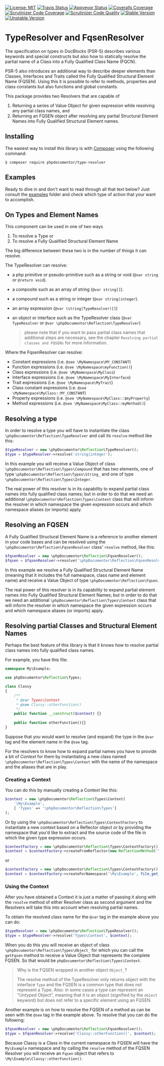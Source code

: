 [![License: MIT](https://img.shields.io/badge/License-MIT-yellow.svg)](https://opensource.org/licenses/MIT)
[![Travis Status](https://img.shields.io/travis/phpDocumentor/TypeResolver.svg?label=Linux)](https://travis-ci.org/phpDocumentor/TypeResolver)
[![Appveyor Status](https://img.shields.io/appveyor/ci/phpDocumentor/TypeResolver.svg?label=Windows)](https://ci.appveyor.com/project/phpDocumentor/TypeResolver/branch/master)
[![Coveralls Coverage](https://img.shields.io/coveralls/github/phpDocumentor/TypeResolver.svg)](https://coveralls.io/github/phpDocumentor/TypeResolver?branch=master)
[![Scrutinizer Code Coverage](https://img.shields.io/scrutinizer/coverage/g/phpDocumentor/TypeResolver.svg)](https://scrutinizer-ci.com/g/phpDocumentor/TypeResolver/?branch=master)
[![Scrutinizer Code Quality](https://img.shields.io/scrutinizer/g/phpDocumentor/TypeResolver.svg)](https://scrutinizer-ci.com/g/phpDocumentor/TypeResolver/?branch=master)
[![Stable Version](https://img.shields.io/packagist/v/phpDocumentor/Type-Resolver.svg)](https://packagist.org/packages/phpDocumentor/TypeResolver)
[![Unstable Version](https://img.shields.io/packagist/vpre/phpDocumentor/Type-Resolver.svg)](https://packagist.org/packages/phpDocumentor/TypeResolver)


TypeResolver and FqsenResolver
==============================

The specification on types in DocBlocks (PSR-5) describes various keywords and special constructs
but also how to statically resolve the partial name of a Class into a Fully Qualified Class Name (FQCN).

PSR-5 also introduces an additional way to describe deeper elements than Classes, Interfaces and Traits 
called the Fully Qualified Structural Element Name (FQSEN). Using this it is possible to refer to methods,
properties and class constants but also functions and global constants.

This package provides two Resolvers that are capable of 

1. Returning a series of Value Object for given expression while resolving any partial class names, and 
2. Returning an FQSEN object after resolving any partial Structural Element Names into Fully Qualified Structural 
   Element names.

## Installing

The easiest way to install this library is with [Composer](https://getcomposer.org) using the following command:

    $ composer require phpdocumentor/type-resolver

## Examples

Ready to dive in and don't want to read through all that text below? Just consult the [examples](examples) folder and check which type of action that your want to accomplish.

## On Types and Element Names

This component can be used in one of two ways
 
1. To resolve a Type or
2. To resolve a Fully Qualified Structural Element Name
 
The big difference between these two is in the number of things it can resolve. 

The TypeResolver can resolve:

- a php primitive or pseudo-primitive such as a string or void (`@var string` or `@return void`).
- a composite such as an array of string (`@var string[]`).
- a compound such as a string or integer (`@var string|integer`).
- an array expression (`@var (string|TypeResolver)[]`)
- an object or interface such as the TypeResolver class (`@var TypeResolver` 
  or `@var \phpDocumentor\Reflection\TypeResolver`)

  > please note that if you want to pass partial class names that additional steps are necessary, see the 
  > chapter `Resolving partial classes and FQSENs` for more information.

Where the FqsenResolver can resolve:

- Constant expressions (i.e. `@see \MyNamespace\MY_CONSTANT`)
- Function expressions (i.e. `@see \MyNamespace\myFunction()`)
- Class expressions (i.e. `@see \MyNamespace\MyClass`)
- Interface expressions (i.e. `@see \MyNamespace\MyInterface`)
- Trait expressions (i.e. `@see \MyNamespace\MyTrait`)
- Class constant expressions (i.e. `@see \MyNamespace\MyClass::MY_CONSTANT`)
- Property expressions (i.e. `@see \MyNamespace\MyClass::$myProperty`)
- Method expressions (i.e. `@see \MyNamespace\MyClass::myMethod()`)

## Resolving a type

In order to resolve a type you will have to instantiate the class `\phpDocumentor\Reflection\TypeResolver` and call its `resolve` method like this:

```php
$typeResolver = new \phpDocumentor\Reflection\TypeResolver();
$type = $typeResolver->resolve('string|integer');
```

In this example you will receive a Value Object of class `\phpDocumentor\Reflection\Types\Compound` that has two 
elements, one of type `\phpDocumentor\Reflection\Types\String_` and one of type 
`\phpDocumentor\Reflection\Types\Integer`.

The real power of this resolver is in its capability to expand partial class names into fully qualified class names; but in order to do that we need an additional `\phpDocumentor\Reflection\Types\Context` class that will inform the resolver in which namespace the given expression occurs and which namespace aliases (or imports) apply.

## Resolving an FQSEN

A Fully Qualified Structural Element Name is a reference to another element in your code bases and can be resolved using the `\phpDocumentor\Reflection\FqsenResolver` class' `resolve` method, like this:

```php
$fqsenResolver = new \phpDocumentor\Reflection\FqsenResolver();
$fqsen = $fqsenResolver->resolve('\phpDocumentor\Reflection\FqsenResolver::resolve()');
```

In this example we resolve a Fully Qualified Structural Element Name (meaning that it includes the full namespace, class name and element name) and receive a Value Object of type `\phpDocumentor\Reflection\Fqsen`.

The real power of this resolver is in its capability to expand partial element names into Fully Qualified Structural Element Names; but in order to do that we need an additional `\phpDocumentor\Reflection\Types\Context` class that will inform the resolver in which namespace the given expression occurs and which namespace aliases (or imports) apply.

## Resolving partial Classes and Structural Element Names

Perhaps the best feature of this library is that it knows how to resolve partial class names into fully qualified class names.

For example, you have this file:

```php
namespace My\Example;

use phpDocumentor\Reflection\Types;

class Classy
{
    /**
     * @var Types\Context
     * @see Classy::otherFunction()
     */
    public function __construct($context) {}
    
    public function otherFunction(){}
}
```

Suppose that you would want to resolve (and expand) the type in the `@var` tag and the element name in the `@see` tag.

For the resolvers to know how to expand partial names you have to provide a bit of _Context_ for them by instantiating a new class named `\phpDocumentor\Reflection\Types\Context` with the name of the namespace and the aliases that are in play.

### Creating a Context

You can do this by manually creating a Context like this:

```php
$context = new \phpDocumentor\Reflection\Types\Context(
    '\My\Example', 
    [ 'Types' => '\phpDocumentor\Reflection\Types']
);
```

Or by using the `\phpDocumentor\Reflection\Types\ContextFactory` to instantiate a new context based on a Reflector object or by providing the namespace that you'd like to extract and the source code of the file in which the given type expression occurs.

```php
$contextFactory = new \phpDocumentor\Reflection\Types\ContextFactory();
$context = $contextFactory->createFromReflector(new ReflectionMethod('\My\Example\Classy', '__construct'));
```

or

```php
$contextFactory = new \phpDocumentor\Reflection\Types\ContextFactory();
$context = $contextFactory->createForNamespace('\My\Example', file_get_contents('My/Example/Classy.php'));
```

### Using the Context

After you have obtained a Context it is just a matter of passing it along with the `resolve` method of either Resolver class as second argument and the Resolvers will take this into account when resolving partial names.

To obtain the resolved class name for the `@var` tag in the example above you can do:

```php
$typeResolver = new \phpDocumentor\Reflection\TypeResolver();
$type = $typeResolver->resolve('Types\Context', $context);
```

When you do this you will receive an object of class `\phpDocumentor\Reflection\Types\Object_` for which you can call the `getFqsen` method to receive a Value Object that represents the complete FQSEN. So that would be `phpDocumentor\Reflection\Types\Context`.

> Why is the FQSEN wrapped in another object `Object_`?
> 
> The resolve method of the TypeResolver only returns object with the interface `Type` and the FQSEN is a common type that does not represent a Type. Also: in some cases a type can represent an "Untyped Object", meaning that it is an object (signified by the `object` keyword) but does not refer to a specific element using an FQSEN.

Another example is on how to resolve the FQSEN of a method as can be seen with the `@see` tag in the example above. To resolve that you can do the following:

```php
$fqsenResolver = new \phpDocumentor\Reflection\FqsenResolver();
$type = $fqsenResolver->resolve('Classy::otherFunction()', $context);
```

Because Classy is a Class in the current namespace its FQSEN will have the `My\Example` namespace and by calling the `resolve` method of the FQSEN Resolver you will receive an `Fqsen` object that refers to `\My\Example\Classy::otherFunction()`.
